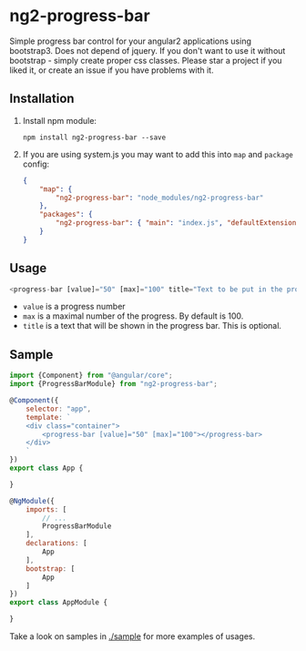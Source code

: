 # ng2-progress-bar

Simple progress bar control for your angular2 applications using bootstrap3. Does not depend of jquery. 
If you don't want to use it without bootstrap - simply create proper css classes. 
Please star a project if you liked it, or create an issue if you have problems with it.

## Installation

1. Install npm module:
    
    `npm install ng2-progress-bar --save`

2. If you are using system.js you may want to add this into `map` and `package` config:

    ```json
    {
        "map": {
            "ng2-progress-bar": "node_modules/ng2-progress-bar"
        },
        "packages": {
            "ng2-progress-bar": { "main": "index.js", "defaultExtension": "js" }
        }
    }
    ```
## Usage

```javascript
<progress-bar [value]="50" [max]="100" title="Text to be put in the progress bar"></progress-bar>
```

* `value` is a progress number
* `max` is a maximal number of the progress. By default is 100.
* `title` is a text that will be shown in the progress bar. This is optional.

## Sample

```javascript
import {Component} from "@angular/core";
import {ProgressBarModule} from "ng2-progress-bar";

@Component({
    selector: "app",
    template: `
    <div class="container">
        <progress-bar [value]="50" [max]="100"></progress-bar>
    </div>
    `
})
export class App {

}

@NgModule({
    imports: [
        // ...
        ProgressBarModule
    ],
    declarations: [
        App
    ],
    bootstrap: [
        App
    ]
})
export class AppModule {

}
```

Take a look on samples in [./sample](https://github.com/pleerock/ng2-progress-bar/tree/master/sample) for more examples of
usages.
